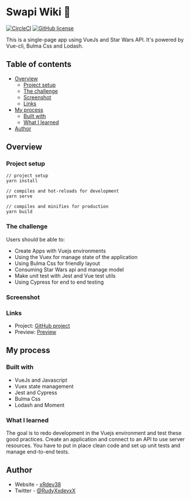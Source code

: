 # Swapi Wiki 🚀

[![CircleCI](https://circleci.com/gh/xRdev38/swapi-wiki.svg?style=shield)](https://circleci.com/gh/xRdev38/swapi-wiki) [![GitHub license](https://img.shields.io/github/license/xRdev38/swapi-wiki)](https://github.com/xRdev38/swapi-wiki/blob/main/LICENSE.md)

This is a single-page app using VueJs and Star Wars API. It's powered by Vue-cli, Bulma Css and Lodash.

## Table of contents

- [Overview](#overview)
    - [Project setup](#project-setup)
    - [The challenge](#the-challenge)
    - [Screenshot](#screenshot)
    - [Links](#links)
- [My process](#my-process)
    - [Built with](#built-with)
    - [What I learned](#what-i-learned)
- [Author](#author)

## Overview

### Project setup
```
// project setup
yarn install

// compiles and hot-reloads for development
yarn serve

// compiles and minifies for production
yarn build
```

### The challenge

Users should be able to:

- Create Apps with Vuejs environments
- Using the Vuex for manage state of the application
- Using Bulma Css for friendly layout
- Consuming Star Wars api and manage model
- Make unit test with Jest and Vue test utils
- Using Cypress for end to end testing

### Screenshot


### Links

- Project: [GitHub project](https://github.com/xRdev38/swapi-wiki)
- Preview: [Preview](https://swapi-wiki-dev.surge.sh)

## My process

### Built with

- VueJs and Javascript
- Vuex state management
- Jest and Cypress
- Bulma Css
- Lodash and Moment

### What I learned

The goal is to redo development in the Vuejs environment and test these good practices. Create an application and connect to an API to use server resources. You have to put in place clean code and set up unit tests and manage end-to-end tests.

## Author

- Website - [xRdev38](https://github.com/xRdev38)
- Twitter - [@RudyXxdevxX](https://twitter.com/RudyXxdevxX)